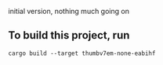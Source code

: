 initial version, nothing much going on

## To build this project, run
```
cargo build --target thumbv7em-none-eabihf
```


